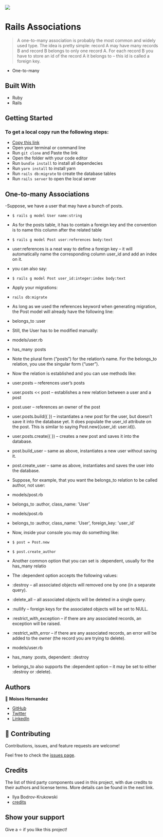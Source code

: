 ![](https://img.shields.io/badge/Microverse-blueviolet)

# Rails Associations

> A one-to-many association is probably the most common and widely used type. The idea is pretty simple: record A may have many records B and record B belongs to only one record A. For each record B you have to store an id of the record A it belongs to – this id is called a foreign key.

- One-to-many

## Built With

- Ruby
- Rails

## Getting Started
### To get a local copy run the following steps:

- [Copy this link](git@github.com:Mhdez221993/Rails-Associations.git)
- Open your terminal or command line
- Run `git clone` and Paste the link
- Open the folder with your code editor
- Run `bundle install` to install all dependecies
- Run `yarn install` to install yarn
- Run `rails db:migrate` to create the database tables
- Run `rails server` to open the local server

## One-to-many Associations

-Suppose, we have a user that may have a bunch of posts.

- `$ rails g model User name:string`
- As for the posts table, it has to contain a foreign key and the convention is to name this column after the related table

- `$ rails g model Post user:references body:text`

- user:references is a neat way to define a foreign key – it will automatically name the corresponding column user_id and add an index on it.

- you can also say:
- `$ rails g model Post user_id:integer:index body:text`

- Apply your migrations:

- `rails db:migrate`

- As long as we used the references keyword when generating migration, the Post model will already have the following line:

- belongs_to :user

- Still, the User has to be modified manually:

- models/user.rb

- has_many :posts

- Note the plural form (“posts“) for the relation’s name. For the belongs_to relation, you use the singular form (“user”).

- Now the relation is established and you can use methods like:

- user.posts – references user’s posts
- user.posts << post – establishes a new relation between a user and a post
- post.user – references an owner of the post
- user.posts.build({ }) – instantiates a new post for the user, but doesn’t save it into the database yet. It does populate the user_id attribute on the post. This is similar to saying Post.new({user_id: user.id}).
- user.posts.create({ }) – creates a new post and saves it into the database.
- post.build_user – same as above, instantiates a new user without saving it.
- post.create_user – same as above, instantiates and saves the user into the database.

- Suppose, for example, that you want the belongs_to relation to be called author, not user:

- models/post.rb
- belongs_to :author, class_name: 'User'

- models/post.rb
- belongs_to :author, class_name: 'User', foreign_key: 'user_id'

- Now, inside your console you may do something like:
- `$ post = Post.new `
- `$ post.create_author`

- Another common option that you can set is :dependent, usually for the has_many relatio

- The :dependent option accepts the following values:
- :destroy – all associated objects will removed one by one (in a separate query).
- :delete_all – all associated objects will be deleted in a single query.
- :nullify – foreign keys for the associated objects will be set to NULL.
- :restrict_with_exception – if there are any associated records, an exception will be raised.
- :restrict_with_error – if there are any associated records, an error will be added to the owner (the record you are trying to delete).

- models/user.rb
- has_many :posts, dependent: :destroy

- belongs_to also supports the :dependent option – it may be set to either :destroy or :delete).
## Authors

👤 **Moises Hernandez**

- [GitHub](https://github.com/Mhdez221993)
- [Twitter](https://twitter.com/MoisesH42060050)
- [LinkedIn](https://www.linkedin.com/in/moises-hdez-coronado/)

## 🤝 Contributing

Contributions, issues, and feature requests are welcome!

Feel free to check the [issues page](https://github.com/Mhdez221993/Rails-Associations/issues).


## Credits

The list of third party components used in this project, with due credits to their authors and license terms. More details can be found in the next link.

- Ilya Bodrov-Krukowski
- [credits](https://www.sitepoint.com/brush-up-your-knowledge-of-rails-associations/)
## Show your support

Give a ⭐️ if you like this project!

